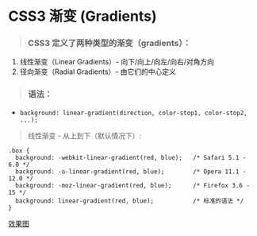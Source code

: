 # CSS3 渐变 (Gradients)
> ### CSS3 定义了两种类型的渐变（gradients）：
1. 线性渐变（Linear Gradients）- 向下/向上/向左/向右/对角方向
2. 径向渐变（Radial Gradients）- 由它们的中心定义
> ### 语法：
- `background: linear-gradient(direction, color-stop1, color-stop2, ...);`
> 线性渐变 - 从上到下（默认情况下）:
```
.box {
  background: -webkit-linear-gradient(red, blue);   /* Safari 5.1 - 6.0 */
  background: -o-linear-gradient(red, blue);        /* Opera 11.1 - 12.0 */
  background: -moz-linear-gradient(red, blue);      /* Firefox 3.6 - 15 */
  background: linear-gradient(red, blue);           /* 标准的语法 */
}
```
[效果图](./pictures/渐变1.png)
